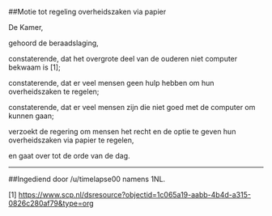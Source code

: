 ##Motie tot regeling overheidszaken via papier 
 
De Kamer,

gehoord de beraadslaging,

constaterende, dat het overgrote deel van de ouderen niet computer bekwaam is [1];

constaterende, dat er veel mensen geen hulp hebben om hun overheidszaken te regelen;

constaterende, dat er veel mensen zijn die niet goed met de computer om kunnen gaan;

verzoekt de regering om mensen het recht en de optie te geven hun overheidszaken via papier te regelen,

en gaat over tot de orde van de dag.

---

##Ingediend door /u/timelapse00 namens 1NL.

[1] https://www.scp.nl/dsresource?objectid=1c065a19-aabb-4b4d-a315-0826c280af79&type=org
